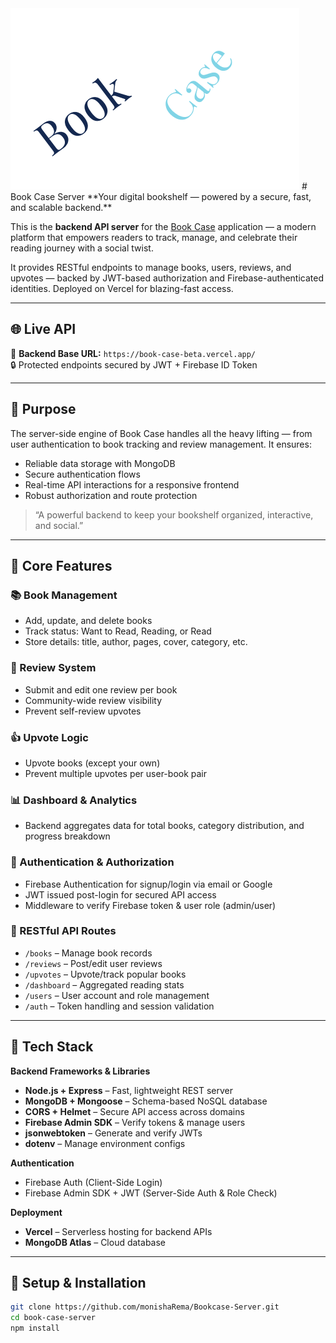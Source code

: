 <img src="https://github.com/monishaRema/bookcase-client/blob/main/src/assets/logo.png" />
# Book Case Server  
**Your digital bookshelf — powered by a secure, fast, and scalable backend.**

This is the **backend API server** for the [Book Case](https://book-case-92d50.web.app/) application — a modern platform that empowers readers to track, manage, and celebrate their reading journey with a social twist.

It provides RESTful endpoints to manage books, users, reviews, and upvotes — backed by JWT-based authorization and Firebase-authenticated identities. Deployed on Vercel for blazing-fast access.

---

## 🌐 Live API  
📡 **Backend Base URL:** `https://book-case-beta.vercel.app/`  
🔒 Protected endpoints secured by JWT + Firebase ID Token

---

## 🧭 Purpose  
The server-side engine of Book Case handles all the heavy lifting — from user authentication to book tracking and review management. It ensures:

- Reliable data storage with MongoDB  
- Secure authentication flows  
- Real-time API interactions for a responsive frontend  
- Robust authorization and route protection

> “A powerful backend to keep your bookshelf organized, interactive, and social.”

---

## 🚀 Core Features

### 📚 Book Management
- Add, update, and delete books
- Track status: Want to Read, Reading, or Read
- Store details: title, author, pages, cover, category, etc.

### 📝 Review System
- Submit and edit one review per book
- Community-wide review visibility
- Prevent self-review upvotes

### 👍 Upvote Logic
- Upvote books (except your own)
- Prevent multiple upvotes per user-book pair

### 📊 Dashboard & Analytics
- Backend aggregates data for total books, category distribution, and progress breakdown

### 🔐 Authentication & Authorization
- Firebase Authentication for signup/login via email or Google  
- JWT issued post-login for secured API access  
- Middleware to verify Firebase token & user role (admin/user)

### 🧾 RESTful API Routes
- `/books` – Manage book records  
- `/reviews` – Post/edit user reviews  
- `/upvotes` – Upvote/track popular books  
- `/dashboard` – Aggregated reading stats  
- `/users` – User account and role management  
- `/auth` – Token handling and session validation

---

## 🧰 Tech Stack

**Backend Frameworks & Libraries**
- **Node.js + Express** – Fast, lightweight REST server  
- **MongoDB + Mongoose** – Schema-based NoSQL database  
- **CORS + Helmet** – Secure API access across domains  
- **Firebase Admin SDK** – Verify tokens & manage users  
- **jsonwebtoken** – Generate and verify JWTs  
- **dotenv** – Manage environment configs  

**Authentication**
- Firebase Auth (Client-Side Login)  
- Firebase Admin SDK + JWT (Server-Side Auth & Role Check)

**Deployment**
- **Vercel** – Serverless hosting for backend APIs  
- **MongoDB Atlas** – Cloud database

---

## 🧪 Setup & Installation

```bash
git clone https://github.com/monishaRema/Bookcase-Server.git
cd book-case-server
npm install
